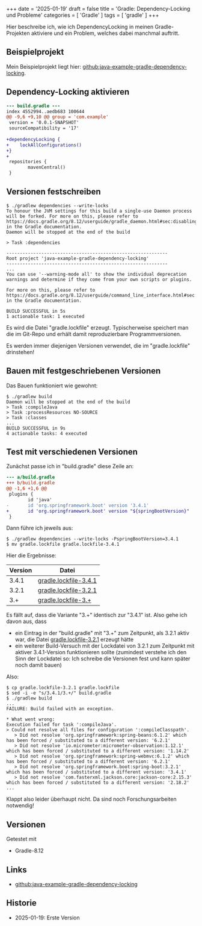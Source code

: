+++
date = '2025-01-19'
draft = false
title = 'Gradle: Dependency-Locking und Probleme'
categories = [ 'Gradle' ]
tags = [ 'gradle' ]
+++

<!--
Gradle: Dependency-Locking und Probleme
=======================================
-->

Hier beschreibe ich, wie ich DependencyLocking
in meinen Gradle-Projekten aktiviere und
ein Problem, welches dabei manchmal auftritt.

<!--more-->

Beispielprojekt
---------------

Mein Beispielprojekt liegt hier: [github:java-example-gradle-dependency-locking](https://github.com/uli-heller/java-example-gradle-dependency-locking).

Dependency-Locking aktivieren
-----------------------------

```diff
--- build.gradle ---
index 4552994..aedb683 100644
@@ -9,6 +9,10 @@ group = 'com.example'
 version = '0.0.1-SNAPSHOT'
 sourceCompatibility = '17'
 
+dependencyLocking {
+    lockAllConfigurations()
+}
+
 repositories {
        mavenCentral()
 }
```

Versionen festschreiben
-----------------------

```
$ ./gradlew dependencies --write-locks
To honour the JVM settings for this build a single-use Daemon process will be forked. For more on this, please refer to https://docs.gradle.org/8.12/userguide/gradle_daemon.html#sec:disabling_the_daemon in the Gradle documentation.
Daemon will be stopped at the end of the build 

> Task :dependencies

------------------------------------------------------------
Root project 'java-example-gradle-dependency-locking'
------------------------------------------------------------
...
You can use '--warning-mode all' to show the individual deprecation warnings and determine if they come from your own scripts or plugins.

For more on this, please refer to https://docs.gradle.org/8.12/userguide/command_line_interface.html#sec:command_line_warnings in the Gradle documentation.

BUILD SUCCESSFUL in 5s
1 actionable task: 1 executed
```

Es wird die Datei "gradle.lockfile" erzeugt.
Typischerweise speichert man die im Git-Repo
und erhält damit reproduzierbare Programmversionen.

Es werden immer diejenigen Versionen verwendet,
die im "gradle.lockfile" drinstehen!

Bauen mit festgeschriebenen Versionen
-------------------------------------

Das Bauen funktioniert wie gewohnt:

```
$ ./gradlew build
Daemon will be stopped at the end of the build 
> Task :compileJava
> Task :processResources NO-SOURCE
> Task :classes
...
BUILD SUCCESSFUL in 9s
4 actionable tasks: 4 executed
```

Test mit verschiedenen Versionen
--------------------------------

Zunächst passe ich in "build.gradle" diese Zeile an:

```diff
--- a/build.gradle
+++ b/build.gradle
@@ -1,6 +1,6 @@
 plugins {
        id 'java'
-       id 'org.springframework.boot' version '3.4.1'
+       id 'org.springframework.boot' version "${springBootVersion}"
 }
```

Dann führe ich jeweils aus:

```
$ ./gradlew dependencies --write-locks -PspringBootVersion=3.4.1
$ mv gradle.lockfile gradle.lockfile-3.4.1
```

Hier die Ergebnisse:

Version | Datei
--------|-------
3.4.1   | [gradle.lockfile-3.4.1](https://github.com/uli-heller/-java-example-gradle-dependency-locking/blob/main/gradle.lockfile-3.4.1)
3.2.1   | [gradle.lockfile-3.2.1](https://github.com/uli-heller/-java-example-gradle-dependency-locking/blob/main/gradle.lockfile-3.2.1)
3.+     | [gradle.lockfile-3.+](https://github.com/uli-heller/-java-example-gradle-dependency-locking/blob/main/gradle.lockfile-3.%2B)

Es fällt auf, dass die Variante "3.+" identisch zur "3.4.1" ist.
Also gehe ich davon aus, dass

- ein Eintrag in der "build.gradle" mit "3.+" zum Zeitpunkt, als 3.2.1 aktiv war, die Datei
 [gradle.lockfile-3.2.1](https://github.com/uli-heller/-java-example-gradle-dependency-locking/blob/main/gradle.lockfile-3.2.1)
 erzeugt hätte
- ein weiterer Build-Versuch mit der Lockdatei von 3.2.1 zum Zeitpunkt mit aktiver 3.4.1-Version funktionieren sollte
  (zumindest verstehe ich den Sinn der Lockdatei so: Ich schreibe die Versionen fest und kann später noch damit bauen)

Also:

```
$ cp gradle.lockfile-3.2.1 gradle.lockfile
$ sed -i -e "s/3.4.1/3.+/" build.gradle
$ ./gradlew build
...
FAILURE: Build failed with an exception.

* What went wrong:
Execution failed for task ':compileJava'.
> Could not resolve all files for configuration ':compileClasspath'.
   > Did not resolve 'org.springframework:spring-beans:6.1.2' which has been forced / substituted to a different version: '6.2.1'
   > Did not resolve 'io.micrometer:micrometer-observation:1.12.1' which has been forced / substituted to a different version: '1.14.2'
   > Did not resolve 'org.springframework:spring-webmvc:6.1.2' which has been forced / substituted to a different version: '6.2.1'
   > Did not resolve 'org.springframework.boot:spring-boot:3.2.1' which has been forced / substituted to a different version: '3.4.1'
   > Did not resolve 'com.fasterxml.jackson.core:jackson-core:2.15.3' which has been forced / substituted to a different version: '2.18.2'
...
```

Klappt also leider überhaupt nicht. Da sind noch Forschungsarbeiten
notwendig!

Versionen
---------

Getestet mit

- Gradle-8.12

Links
-----

- [github:java-example-gradle-dependency-locking](https://github.com/uli-heller/java-example-gradle-dependency-locking)

Historie
--------

- 2025-01-19: Erste Version
